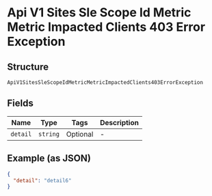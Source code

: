
# Api V1 Sites Sle Scope Id Metric Metric Impacted Clients 403 Error Exception

## Structure

`ApiV1SitesSleScopeIdMetricMetricImpactedClients403ErrorException`

## Fields

| Name | Type | Tags | Description |
|  --- | --- | --- | --- |
| `detail` | `string` | Optional | - |

## Example (as JSON)

```json
{
  "detail": "detail6"
}
```

